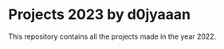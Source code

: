# Projects 2023 by d0jyaaan
<p>This repository contains all the projects made in the year 2022.</p>
